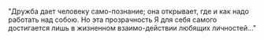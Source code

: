 "Дружба дает человеку само-познание; она открывает, где и как надо работать над собою. Но эта прозрачность Я для себя самого достигается лишь в жизненном взаимо-действии любящих личностей..."